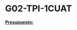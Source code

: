 # G02-TPI-1CUAT

<a href="https://docs.google.com/document/d/1WPwn94gXcoB4pePyvUhpj8K_zaCSBIkLgGZ6xxnqBSU/edit#"> **Presupuesto:**</a>
